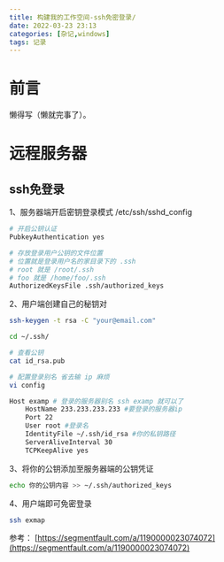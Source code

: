 ```yaml
---
title: 构建我的工作空间-ssh免密登录/
date: 2022-03-23 23:13
categories: [杂记,windows]
tags: 记录
---
```

# 前言

懒得写（懒就完事了）。

# 远程服务器

## ssh免登录

1、服务器端开启密钥登录模式
/etc/ssh/sshd_config

```bash
# 开启公钥认证
PubkeyAuthentication yes

# 存放登录用户公钥的文件位置
# 位置就是登录用户名的家目录下的 .ssh
# root 就是 /root/.ssh
# foo 就是 /home/foo/.ssh
AuthorizedKeysFile .ssh/authorized_keys
```

2、用户端创建自己的秘钥对

```bash
ssh-keygen -t rsa -C "your@email.com"

cd ~/.ssh/

# 查看公钥
cat id_rsa.pub

# 配置登录别名 省去输 ip 麻烦
vi config

Host examp # 登录的服务器别名 ssh examp 就可以了
    HostName 233.233.233.233 #要登录的服务器ip
    Port 22
    User root #登录名
    IdentityFile ~/.ssh/id_rsa #你的私钥路径
    ServerAliveInterval 30
    TCPKeepAlive yes
```

3、将你的公钥添加至服务器端的公钥凭证

```bash
echo 你的公钥内容 >> ~/.ssh/authorized_keys
```

4、用户端即可免密登录

```bash
ssh exmap
```

参考：
[https://segmentfault.com/a/1190000023074072](https://segmentfault.com/a/1190000023074072)
